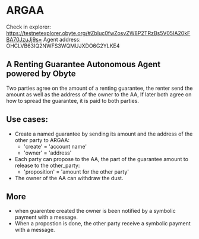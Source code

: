 # ARGAA
Check in explorer: https://testnetexplorer.obyte.org/#ZbIuc0fwZosvZW8P2TRzBs5V05IA20kFBA70JzuJj9s=
Agent address: OHCLVB63IQ2NWFS3WQMUJXDO6G2YLKE4
## A Renting Guarantee Autonomous Agent powered by Obyte
Two parties agree on the amount of a renting guarantee, the renter send the amount as well as the address of the owner to the AA, If later both agree on how to spread the guarantee, it is paid to both parties.

## Use cases:
* Create a named guarantee by sending its amount and the address of the other party to ARGAA:
   * 'create' = 'account name'
   * 'owner' = 'address'
* Each party can propose to the AA, the part of the guarantee amount to release to the other_party:
   * 'proposition' = 'amount for the other party'
* The owner of the AA can withdraw the dust.

## More
* when guarentee created the owner is been notified by a symbolic payment with a message.
* When a propostion is done, the other party receive a symbolic payment with a message.


